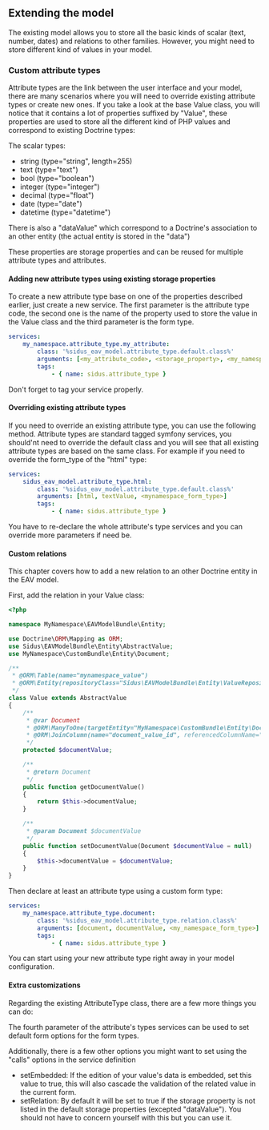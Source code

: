 ## Extending the model

The existing model allows you to store all the basic kinds of scalar (text, number, dates) and relations to other
families.
However, you might need to store different kind of values in your model.

### Custom attribute types

Attribute types are the link between the user interface and your model, there are many scenarios where you will need
to override existing attribute types or create new ones.
If you take a look at the base Value class, you will notice that it contains a lot of properties suffixed by "Value",
these properties are used to store all the different kind of PHP values and correspond to existing Doctrine types:

The scalar types:

- string (type="string", length=255)
- text (type="text")
- bool (type="boolean")
- integer (type="integer")
- decimal (type="float")
- date (type="date")
- datetime (type="datetime")

There is also a "dataValue" which correspond to a Doctrine's association to an other entity (the actual entity is stored
in the "data")

These properties are storage properties and can be reused for multiple attribute types and attributes.

#### Adding new attribute types using existing storage properties

To create a new attribute type base on one of the properties described earlier, just create a new service.
The first parameter is the attribute type code, the second one is the name of the property used to store the value in
the Value class and the third parameter is the form type.

````yaml
services:
    my_namespace.attribute_type.my_attribute:
        class: '%sidus_eav_model.attribute_type.default.class%'
        arguments: [<my_attribute_code>, <storage_property>, <my_namespace_form_type>]
        tags:
            - { name: sidus.attribute_type }
````

Don't forget to tag your service properly.

#### Overriding existing attribute types

If you need to override an existing attribute type, you can use the following method.
Attribute types are standard tagged symfony services, you should'nt need to override the default class and you will see
that all existing attribute types are based on the same class.
For example if you need to override the form_type of the "html" type:

````yaml
services:
    sidus_eav_model.attribute_type.html:
        class: '%sidus_eav_model.attribute_type.default.class%'
        arguments: [html, textValue, <mynamespace_form_type>]
        tags:
            - { name: sidus.attribute_type }
````

You have to re-declare the whole attribute's type services and you can override more parameters if need be.

#### Custom relations

This chapter covers how to add a new relation to an other Doctrine entity in the EAV model.

First, add the relation in your Value class:

````php
<?php

namespace MyNamespace\EAVModelBundle\Entity;

use Doctrine\ORM\Mapping as ORM;
use Sidus\EAVModelBundle\Entity\AbstractValue;
use MyNamespace\CustomBundle\Entity\Document;

/**
 * @ORM\Table(name="mynamespace_value")
 * @ORM\Entity(repositoryClass="Sidus\EAVModelBundle\Entity\ValueRepository")
 */
class Value extends AbstractValue
{
    /**
     * @var Document
     * @ORM\ManyToOne(targetEntity="MyNamespace\CustomBundle\Entity\Document", cascade={"persist"})
     * @ORM\JoinColumn(name="document_value_id", referencedColumnName="id", onDelete="cascade", nullable=true)
     */
    protected $documentValue;

    /**
     * @return Document
     */
    public function getDocumentValue()
    {
        return $this->documentValue;
    }

    /**
     * @param Document $documentValue
     */
    public function setDocumentValue(Document $documentValue = null)
    {
        $this->documentValue = $documentValue;
    }
}
````

Then declare at least an attribute type using a custom form type:

````yaml
services:
    my_namespace.attribute_type.document:
        class: '%sidus_eav_model.attribute_type.relation.class%'
        arguments: [document, documentValue, <my_namespace_form_type>]
        tags:
            - { name: sidus.attribute_type }
````

You can start using your new attribute type right away in your model configuration.

#### Extra customizations

Regarding the existing AttributeType class, there are a few more things you can do:

The fourth parameter of the attribute's types services can be used to set default form options for the form types.

Additionally, there is a few other options you might want to set using the "calls" options in the service definition

- setEmbedded: If the edition of your value's data is embedded, set this value to true, this will also cascade the
validation of the related value in the current form.
- setRelation: By default it will be set to true if the storage property is not listed in the default storage properties
(excepted "dataValue"). You should not have to concern yourself with this but you can use it.
